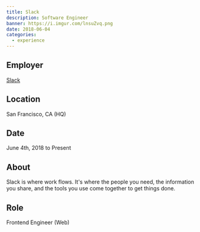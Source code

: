 ```yaml
---
title: Slack
description: Software Engineer
banner: https://i.imgur.com/lnsuZvq.png
date: 2018-06-04
categories:
  - experience
---
```


## Employer

[Slack](//slack.com)

## Location

San Francisco, CA (HQ)

## Date

June 4th, 2018 to Present

## About

Slack is where work flows. It's where the people you need, the information you share, and the tools you use come together to get things done.

## Role

Frontend Engineer (Web)

